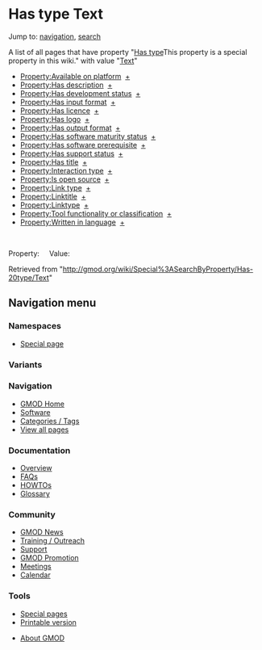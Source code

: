 <div id="mw-page-base" class="noprint">

</div>

<div id="mw-head-base" class="noprint">

</div>

<div id="content" class="mw-body" role="main">

<span id="top"></span>

<div id="mw-js-message" style="display:none;">

</div>



# <span dir="auto">Has type Text</span>

<div id="bodyContent">

<div id="contentSub">

</div>

<div id="jump-to-nav" class="mw-jump">

Jump to: [navigation](#mw-navigation), [search](#p-search)

</div>

<div id="mw-content-text">

A list of all pages that have property "<span class="smw-highlighter"
data-type="1" state="inline"
data-title="Property"><span class="smwbuiltin">[Has
type](/wiki/Property:Has_type "Property:Has type")</span><span class="smwttcontent">This
property is a special property in this wiki.</span></span>" with value
"[Text](/wiki/Special:Types/Text "Special:Types/Text")"  

- [Property:Available on
  platform](/wiki/Property:Available_on_platform "Property:Available on platform")  <span class="smwbrowse">[+](/wiki/Special%3ABrowse/Property:Available-20on-20platform "Special%3ABrowse/Property:Available-20on-20platform")</span>
- [Property:Has
  description](/wiki/Property:Has_description "Property:Has description")  <span class="smwbrowse">[+](/wiki/Special%3ABrowse/Property:Has-20description "Special%3ABrowse/Property:Has-20description")</span>
- [Property:Has development
  status](/wiki/Property:Has_development_status "Property:Has development status")  <span class="smwbrowse">[+](/wiki/Special%3ABrowse/Property:Has-20development-20status "Special%3ABrowse/Property:Has-20development-20status")</span>
- [Property:Has input
  format](/wiki/Property:Has_input_format "Property:Has input format")  <span class="smwbrowse">[+](/wiki/Special%3ABrowse/Property:Has-20input-20format "Special%3ABrowse/Property:Has-20input-20format")</span>
- [Property:Has
  licence](/wiki/Property:Has_licence "Property:Has licence")  <span class="smwbrowse">[+](/wiki/Special%3ABrowse/Property:Has-20licence "Special%3ABrowse/Property:Has-20licence")</span>
- [Property:Has
  logo](/wiki/Property:Has_logo "Property:Has logo")  <span class="smwbrowse">[+](/wiki/Special%3ABrowse/Property:Has-20logo "Special%3ABrowse/Property:Has-20logo")</span>
- [Property:Has output
  format](/wiki/Property:Has_output_format "Property:Has output format")  <span class="smwbrowse">[+](/wiki/Special%3ABrowse/Property:Has-20output-20format "Special%3ABrowse/Property:Has-20output-20format")</span>
- [Property:Has software maturity
  status](/wiki/Property:Has_software_maturity_status "Property:Has software maturity status")  <span class="smwbrowse">[+](/wiki/Special%3ABrowse/Property:Has-20software-20maturity-20status "Special%3ABrowse/Property:Has-20software-20maturity-20status")</span>
- [Property:Has software
  prerequisite](/wiki/Property:Has_software_prerequisite "Property:Has software prerequisite")  <span class="smwbrowse">[+](/wiki/Special%3ABrowse/Property:Has-20software-20prerequisite "Special%3ABrowse/Property:Has-20software-20prerequisite")</span>
- [Property:Has support
  status](/wiki/Property:Has_support_status "Property:Has support status")  <span class="smwbrowse">[+](/wiki/Special%3ABrowse/Property:Has-20support-20status "Special%3ABrowse/Property:Has-20support-20status")</span>
- [Property:Has
  title](/wiki/Property:Has_title "Property:Has title")  <span class="smwbrowse">[+](/wiki/Special%3ABrowse/Property:Has-20title "Special%3ABrowse/Property:Has-20title")</span>
- [Property:Interaction
  type](/wiki/Property:Interaction_type "Property:Interaction type")  <span class="smwbrowse">[+](/wiki/Special%3ABrowse/Property:Interaction-20type "Special%3ABrowse/Property:Interaction-20type")</span>
- [Property:Is open
  source](/wiki/Property:Is_open_source "Property:Is open source")  <span class="smwbrowse">[+](/wiki/Special%3ABrowse/Property:Is-20open-20source "Special%3ABrowse/Property:Is-20open-20source")</span>
- [Property:Link
  type](/wiki/Property:Link_type "Property:Link type")  <span class="smwbrowse">[+](/wiki/Special%3ABrowse/Property:Link-20type "Special%3ABrowse/Property:Link-20type")</span>
- [Property:Linktitle](/wiki/Property:Linktitle "Property:Linktitle")  <span class="smwbrowse">[+](/wiki/Special%3ABrowse/Property:Linktitle "Special%3ABrowse/Property:Linktitle")</span>
- [Property:Linktype](/wiki/Property:Linktype "Property:Linktype")  <span class="smwbrowse">[+](/wiki/Special%3ABrowse/Property:Linktype "Special%3ABrowse/Property:Linktype")</span>
- [Property:Tool functionality or
  classification](/wiki/Property:Tool_functionality_or_classification "Property:Tool functionality or classification")  <span class="smwbrowse">[+](/wiki/Special%3ABrowse/Property:Tool-20functionality-20or-20classification "Special%3ABrowse/Property:Tool-20functionality-20or-20classification")</span>
- [Property:Written in
  language](/wiki/Property:Written_in_language "Property:Written in language")  <span class="smwbrowse">[+](/wiki/Special%3ABrowse/Property:Written-20in-20language "Special%3ABrowse/Property:Written-20in-20language")</span>

 

Property:     Value:

</div>

<div class="printfooter">

Retrieved from
"<http://gmod.org/wiki/Special%3ASearchByProperty/Has-20type/Text>"

</div>

<div id="catlinks" class="catlinks catlinks-allhidden">

</div>

<div class="visualClear">

</div>

</div>

</div>

<div id="mw-navigation">

## Navigation menu

<div id="mw-head">



<div id="left-navigation">

<div id="p-namespaces" class="vectorTabs" role="navigation"
aria-labelledby="p-namespaces-label">

### Namespaces

- <span id="ca-nstab-special">[Special
  page](/wiki/Special%3ASearchByProperty/Has-20type/Text "This is a special page, you cannot edit the page itself")</span>

</div>

<div id="p-variants" class="vectorMenu emptyPortlet" role="navigation"
aria-labelledby="p-variants-label">

### 

### Variants[](#)

<div class="menu">

</div>

</div>

</div>





</div>



</div>

</div>

</div>

<div id="mw-panel">

<div id="p-logo" role="banner">

<a href="/wiki/Main_Page"
style="background-image: url(http://gmod.org/images/GMOD-cogs.png);"
title="Visit the main page"></a>

</div>

<div id="p-Navigation" class="portal" role="navigation"
aria-labelledby="p-Navigation-label">

### Navigation

<div class="body">

- <span id="n-GMOD-Home">[GMOD Home](/wiki/Main_Page)</span>
- <span id="n-Software">[Software](/wiki/GMOD_Components)</span>
- <span id="n-Categories-.2F-Tags">[Categories /
  Tags](/wiki/Categories)</span>
- <span id="n-View-all-pages">[View all
  pages](/wiki/Special:AllPages)</span>

</div>

</div>

<div id="p-Documentation" class="portal" role="navigation"
aria-labelledby="p-Documentation-label">

### Documentation

<div class="body">

- <span id="n-Overview">[Overview](/wiki/Overview)</span>
- <span id="n-FAQs">[FAQs](/wiki/Category%3AFAQ)</span>
- <span id="n-HOWTOs">[HOWTOs](/wiki/Category%3AHOWTO)</span>
- <span id="n-Glossary">[Glossary](/wiki/Glossary)</span>

</div>

</div>

<div id="p-Community" class="portal" role="navigation"
aria-labelledby="p-Community-label">

### Community

<div class="body">

- <span id="n-GMOD-News">[GMOD News](/wiki/GMOD_News)</span>
- <span id="n-Training-.2F-Outreach">[Training /
  Outreach](/wiki/Training_and_Outreach)</span>
- <span id="n-Support">[Support](/wiki/Support)</span>
- <span id="n-GMOD-Promotion">[GMOD
  Promotion](/wiki/GMOD_Promotion)</span>
- <span id="n-Meetings">[Meetings](/wiki/Meetings)</span>
- <span id="n-Calendar">[Calendar](/wiki/Calendar)</span>

</div>

</div>

<div id="p-tb" class="portal" role="navigation"
aria-labelledby="p-tb-label">

### Tools

<div class="body">

- <span id="t-specialpages"><a href="/wiki/Special:SpecialPages" accesskey="q"
  title="A list of all special pages [q]">Special pages</a></span>
- <span id="t-print"><a
  href="/mediawiki/index.php?title=Special%3ASearchByProperty/Has-20type/Text&amp;printable=yes"
  rel="alternate" accesskey="p"
  title="Printable version of this page [p]">Printable version</a></span>

</div>

</div>

</div>

</div>

<div id="footer" role="contentinfo">

- <span id="footer-places-about">[About
  GMOD](/wiki/GMOD:About "GMOD:About")</span>

<!-- -->






</div>
